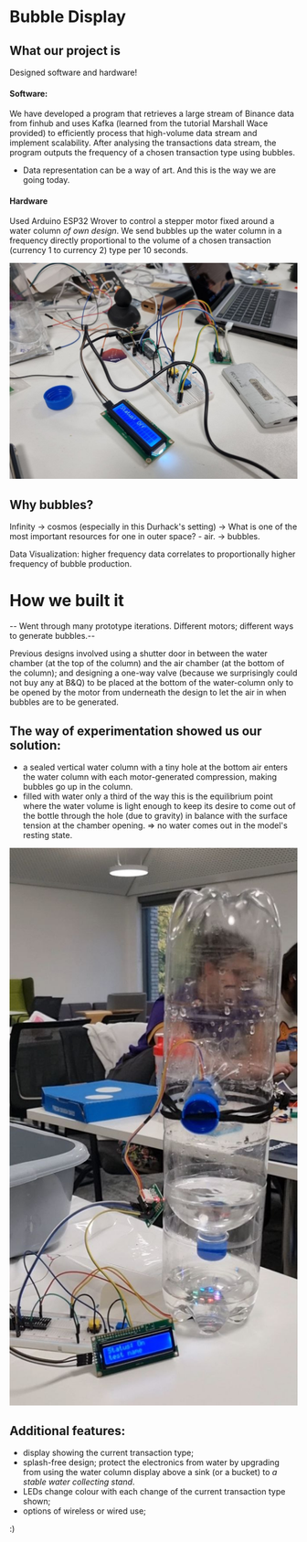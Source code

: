 # Bubble Display
## What our project is
Designed software and hardware!
#### Software:
We have developed a program that retrieves a large stream of Binance data from finhub and uses Kafka (learned from the tutorial Marshall Wace provided) to efficiently process that high-volume data stream and implement scalability.
After analysing the transactions data stream, the program outputs the frequency of a chosen transaction type using bubbles.

* Data representation can be a way of art. And this is the way we are going today.
#### Hardware
Used Arduino ESP32 Wrover to control a stepper motor fixed around a water column *of own design*. We send bubbles up the water column in a frequency directly proportional to the volume of a chosen transaction (currency 1 to currency 2) type per 10 seconds.

![Hardware setup](images/hardware_setup.jpeg)

## Why bubbles?
Infinity -> cosmos (especially in this Durhack's setting) -> What is one of the most important resources for one in outer space? - air. -> bubbles.

Data Visualization: higher frequency data correlates to proportionally higher frequency of bubble production.

# How we built it
-- Went through many prototype iterations. Different motors; different ways to generate bubbles.--

Previous designs involved using a shutter door in between the water chamber (at the top of the column) and the air chamber (at the bottom of the column); and designing a one-way valve (because we surprisingly could not buy any at B&Q) to be placed at the bottom of the water-column only to be opened by the motor from underneath the design to let the air in when bubbles are to be generated. 

## The way of experimentation showed us our solution:
- a sealed vertical water column with a tiny hole at the bottom
	air enters the water column with each motor-generated compression, making bubbles go up in the column.
- filled with water only a third of the way
	this is the equilibrium point where the water volume is light enough to keep its desire to come out of the bottle through the hole (due to gravity) in balance with the surface tension at the chamber opening.
	=> no water comes out in the model's resting state.

![Working solution](images/working_bubble_column.jpeg)

## Additional features:
- display showing the current transaction type;
- splash-free design;
	protect the electronics from water by upgrading from using the water column display above a sink (or a bucket) to *a stable water collecting stand*.
- LEDs change colour with each change of the current transaction type shown;
- options of wireless or wired use;

:)
